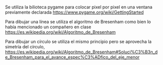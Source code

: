 Se utiliza la bilioteca pygame para colocar pixel por pixel en una ventana previamente declarada
https://www.pygame.org/wiki/GettingStarted

Para dibujar una línea se utiliza el algoritmo de Bresenham como bien lo había mencionado un compañero en clase
https://es.wikipedia.org/wiki/Algoritmo_de_Bresenham

Para dibujar un círculo se utiliza el mismo principio pero se aprovecha la simetría del círculo, 
https://es.wikipedia.org/wiki/Algoritmo_de_Bresenham#Soluci%C3%B3n_de_Bresenham_para_el_avance_espec%C3%ADfico_del_eje_menor


